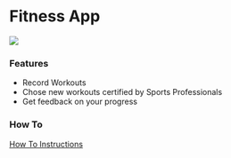 # Fitness App

![](https://icons.iconarchive.com/icons/icons8/windows-8/256/Sports-Exercise-icon.png)

### Features

- Record Workouts
- Chose new workouts certified by Sports Professionals
- Get feedback on your progress


### How To
[How To Instructions]()